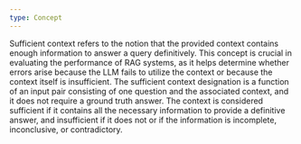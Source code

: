 ```yaml
---
type: Concept
---
```


Sufficient context refers to the notion that the provided context contains enough information to answer a query definitively. This concept is crucial in evaluating the performance of RAG systems, as it helps determine whether errors arise because the LLM fails to utilize the context or because the context itself is insufficient. The sufficient context designation is a function of an input pair consisting of one question and the associated context, and it does not require a ground truth answer. The context is considered sufficient if it contains all the necessary information to provide a definitive answer, and insufficient if it does not or if the information is incomplete, inconclusive, or contradictory.